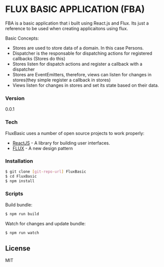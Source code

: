 # FLUX BASIC APPLICATION (FBA)

FBA is a basic application that i built using React.js and Flux. Its just a reference to be used when creating applicaitons using flux.

Basic Concepts:
  - Stores are used to store data of a domain. In this case Persons.
  - Dispatcher is the responsable for dispatching actions for registered callbacks (Stores do this)
  - Stores listen for dispatch actions and register a callback with a dispatcher
  - Stores are EventEmitters, therefore, views can listen for changes in stores(they simple register a callback in stores)
  - Views listen for changes in stores and set its state based on their data.

### Version
0.0.1

### Tech

FluxBasic uses a number of open source projects to work properly:

* [ReactJS] - A library for building user interfaces.
* [FLUX] - A new design pattern

### Installation

```sh
$ git clone [git-repo-url] FluxBasic
$ cd FluxBasic
$ npm install
```

### Scripts

Build bundle:
```sh
$ npm run build
```

Watch for changes and update bundle:
```sh
$ npm run watch
```

License
----

MIT

   [FLUX]: <https://facebook.github.io/flux/>
   [ReactJS]: <https://facebook.github.io/react/>
   
